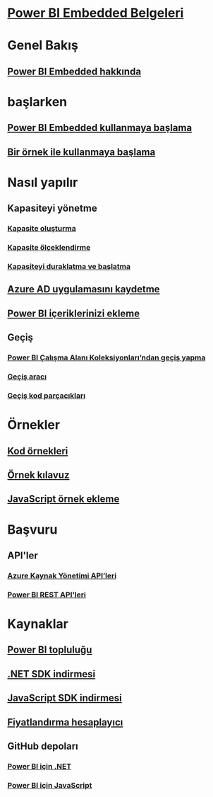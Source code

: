 # [Power BI Embedded Belgeleri](index.md)

# Genel Bakış
## [Power BI Embedded hakkında](what-is-power-bi-embedded.md)

# başlarken
## [Power BI Embedded kullanmaya başlama](get-started.md)
## [Bir örnek ile kullanmaya başlama](https://powerbi.microsoft.com/documentation/powerbi-developer-embed-sample-app-owns-data/)

# Nasıl yapılır
## Kapasiteyi yönetme
### [Kapasite oluşturma](create-capacity.md)
### [Kapasite ölçeklendirme](scale-capacity.md)
### [Kapasiteyi duraklatma ve başlatma](pause-start.md)
## [Azure AD uygulamasını kaydetme](https://powerbi.microsoft.com/documentation/powerbi-developer-register-app/)
## [Power BI içeriklerinizi ekleme](https://powerbi.microsoft.com/documentation/powerbi-developer-embedding-content/)

## Geçiş
### [Power BI Çalışma Alanı Koleksiyonları’ndan geçiş yapma](migrate-from-power-bi-workspace-collections.md)
### [Geçiş aracı](migrate-tool.md)
### [Geçiş kod parçacıkları](migrate-code-snippets.md)

# Örnekler
## [Kod örnekleri](https://github.com/Microsoft/PowerBI-Developer-Samples)
## [Örnek kılavuz](https://powerbi.microsoft.com/documentation/powerbi-developer-embed-sample-app-owns-data/)
## [JavaScript örnek ekleme](https://microsoft.github.io/PowerBI-JavaScript/demo/)

# Başvuru
## API'ler
### [Azure Kaynak Yönetimi API’leri](https://docs.microsoft.com/rest/api/power-bi-embedded/)
### [Power BI REST API'leri](https://msdn.microsoft.com/library/mt147898.aspx)

# Kaynaklar
## [Power BI topluluğu](http://community.powerbi.com/t5/Developer/bd-p/Developer)
## [.NET SDK indirmesi](https://www.nuget.org/packages/Microsoft.PowerBI.Api/)
## [JavaScript SDK indirmesi](https://www.nuget.org/packages/Microsoft.PowerBI.JavaScript/)
## [Fiyatlandırma hesaplayıcı](https://azure.microsoft.com/pricing/calculator/)
## GitHub depoları
### [Power BI için .NET](https://github.com/Microsoft/PowerBI-CSharp)
### [Power BI için JavaScript](https://github.com/Microsoft/PowerBI-JavaScript)


